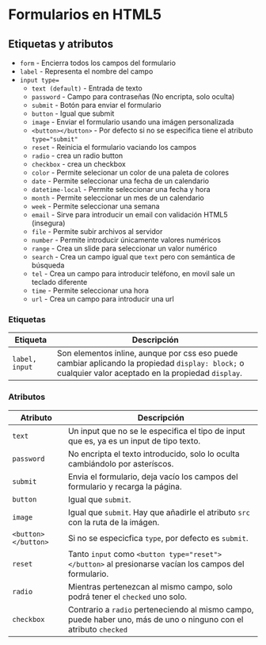 # Formularios en HTML5

## Etiquetas y atributos

* `form` - Encierra todos los campos del formulario
* `label` - Representa el nombre del campo
* `input type=`
  * `text (default)` - Entrada de texto
  * `password` - Campo para contraseñas (No encripta, solo oculta)
  * `submit` - Botón para enviar el formulario
  * `button` - Igual que submit
  * `image` - Enviar el formulario usando una imágen personalizada
  * `<button></button>` - Por defecto si no se especifica tiene el atributo `type="submit"`
  * `reset` - Reinicia el formulario vaciando los campos
  * `radio` - crea un radio button
  * `checkbox` - crea un checkbox
  * `color` - Permite selecionar un color de una paleta de colores
  * `date` - Permite seleccionar una fecha de un calendario
  * `datetime-local` - Permite seleccionar una fecha y hora
  * `month` - Permite seleccionar un mes de un calendario
  * `week` - Permite seleccionar una semana
  * `email` - Sirve para introducir un email con validación HTML5 (insegura)
  * `file` - Permite subir archivos al servidor
  * `number` - Permite introducir únicamente valores numéricos
  * `range` - Crea un slide para seleccionar un valor numérico
  * `search` - Crea un campo igual que `text` pero con semántica de búsqueda
  * `tel` - Crea un campo para introducir teléfono, en movil sale un teclado diferente
  * `time` - Permite seleccionar una hora
  * `url` - Crea un campo para introducir una url

### Etiquetas

| Etiqueta | Descripción |
| ------ | ------ |
| `label, input` | Son elementos inline, aunque por css eso puede cambiar aplicando la propiedad `display: block;` o cualquier valor aceptado en la propiedad `display`.|

### Atributos

| Atributo | Descripción |
| ------ | ------ |
| `text` | Un input que no se le especifica el tipo de input que es, ya es un input de tipo texto. |
| `password` | No encripta el texto introducido, solo lo oculta cambiándolo por asteríscos. |
| `submit` | Envia el formulario, deja vacío los campos del formulario y recarga la página. |
| `button` | Igual que `submit`. |
| `image` | Igual que `submit`. Hay que añadirle el atributo `src` con la ruta de la imágen. |
| `<button></button>` | Si no se especicfica `type`, por defecto es `submit`. |
| `reset` | Tanto `input` como `<button type="reset"></button>` al presionarse vacían los campos del formulario. |
| `radio` | Mientras pertenezcan al mismo campo, solo podrá tener el `checked` uno solo. |
| `checkbox` | Contrario a `radio` perteneciendo al mismo campo, puede haber uno, más de uno o ninguno con el atributo `checked` |
